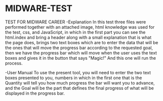 # MIDWARE-TEST
TEST FOR MIDWARE CAREER
-Explanation
In this test three files were performed together with an attached image, html knowledge 
was used for the test, css, and JavaScript, in which in the first part you can see the html.index and 
bring a header along with a small explanation that is what the page does, brings two text boxes which are to 
enter the data that will be the ones that will move the progress bar according to the requested goal, then we 
have the progress bar which will move when the user uses the text boxes and gives it in the button that says "Magic!" And this one will run the process.



-User Manual
To use the present tool, you will need to enter the two text boxes presented to you, 
numbers in which in the first one that is the Quantity will tell you how much progress 
the bar will want you to advance, and the Goal will be the part that defines the final 
progress of what will be displayed in the progress bar.

